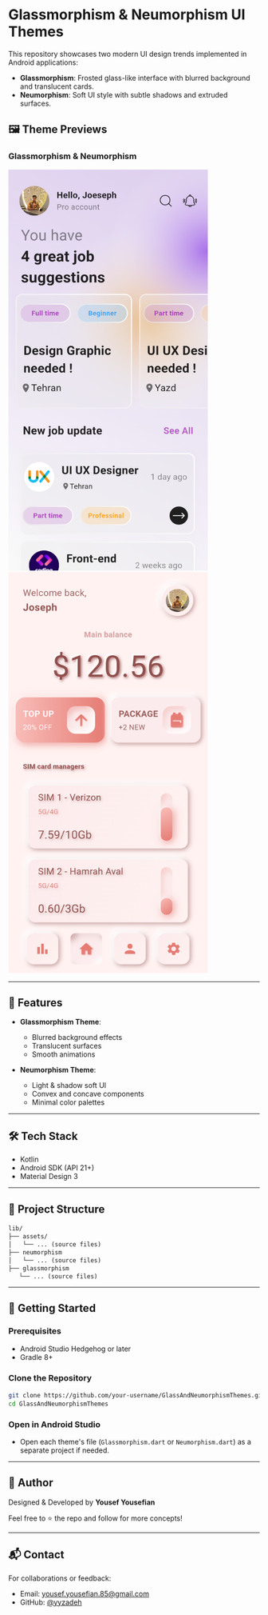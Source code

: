 # Glassmorphism & Neumorphism UI Themes

This repository showcases two modern UI design trends implemented in Android applications:

- **Glassmorphism**: Frosted glass-like interface with blurred background and translucent cards.
- **Neumorphism**: Soft UI style with subtle shadows and extruded surfaces.

## 🖼️ Theme Previews

### Glassmorphism  & Neumorphism
<p>
  <img src="assets/first.png" width="400" height="802">
  <img src="assets/secound.png" width="400" height="802">
<p/>

---

## 📱 Features

- **Glassmorphism Theme**:
  - Blurred background effects
  - Translucent surfaces
  - Smooth animations

- **Neumorphism Theme**:
  - Light & shadow soft UI
  - Convex and concave components
  - Minimal color palettes

---

## 🛠️ Tech Stack

- Kotlin
- Android SDK (API 21+)
- Material Design 3

---

## 📂 Project Structure

```
lib/
├── assets/
│   └── ... (source files)
├── neumorphism
│   └── ... (source files)
├── glassmorphism
   └── ... (source files)
```

---

## 🚀 Getting Started

### Prerequisites
- Android Studio Hedgehog or later
- Gradle 8+

### Clone the Repository
```bash
git clone https://github.com/your-username/GlassAndNeumorphismThemes.git
cd GlassAndNeumorphismThemes
```

### Open in Android Studio
- Open each theme's file (`Glassmorphism.dart` or `Neumorphism.dart`) as a separate project if needed.

---

## 🙌 Author

Designed & Developed by **Yousef Yousefian**

Feel free to ⭐ the repo and follow for more concepts!

---

## 📬 Contact

For collaborations or feedback:
- Email: yousef.yousefian.85@gmail.com
- GitHub: [@yyzadeh](https://github.com/yyzadeh)

